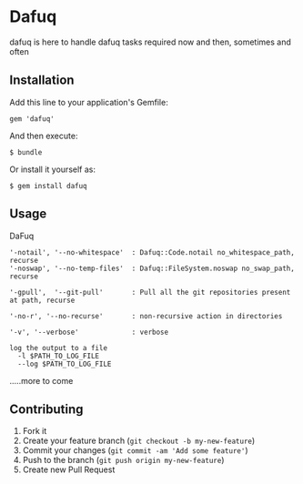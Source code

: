 # Dafuq

dafuq is here to handle dafuq tasks required now and then, sometimes and often

## Installation

Add this line to your application's Gemfile:

    gem 'dafuq'

And then execute:

    $ bundle

Or install it yourself as:

    $ gem install dafuq

## Usage

DaFuq

    '-notail', '--no-whitespace'  : Dafuq::Code.notail no_whitespace_path, recurse
    '-noswap', '--no-temp-files'  : Dafuq::FileSystem.noswap no_swap_path, recurse

    '-gpull',  '--git-pull'       : Pull all the git repositories present at path, recurse

    '-no-r', '--no-recurse'       : non-recursive action in directories

    '-v', '--verbose'             : verbose

    log the output to a file
      -l $PATH_TO_LOG_FILE
      --log $PATH_TO_LOG_FILE

.....more to come


## Contributing

1. Fork it
2. Create your feature branch (`git checkout -b my-new-feature`)
3. Commit your changes (`git commit -am 'Add some feature'`)
4. Push to the branch (`git push origin my-new-feature`)
5. Create new Pull Request
